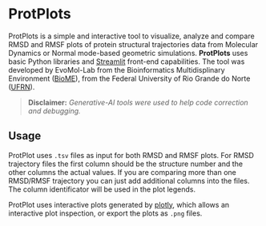 # ProtPlots

ProtPlots is a simple and interactive tool to visualize, analyze and compare RMSD and RMSF plots of protein structural trajectories data from Molecular Dynamics or Normal mode-based geometric simulations. **ProtPlots** uses basic Python libraries and [Streamlit]() front-end capabilities. The tool was developed by EvoMol-Lab from the Bioinformatics Multidisplinary Environment ([BioME](https://bioinfo.imd.ufrn.br)), from the Federal University of Rio Grande do Norte ([UFRN](https://ufrn.br/en)).

> **Disclaimer:** *Generative-AI tools were used to help code correction and debugging.*

## Usage

ProtPlot uses `.tsv` files as input for both RMSD and RMSF plots. For RMSD trajectory files the first column should be the structure number and the other columns the actual values. If you are comparing more than one RMSD/RMSF trajectory you can just add additional columns into the files. The column identificator will be used in the plot legends.

ProtPlot uses interactive plots generated by [plotly](), which allows an interactive plot inspection, or export the plots as `.png` files.

